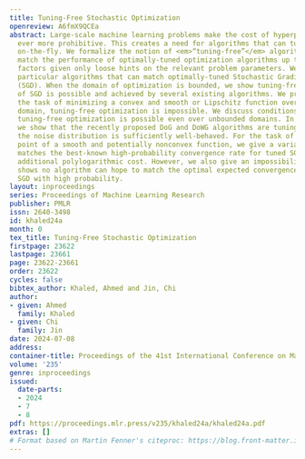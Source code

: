 ```yaml
---
title: Tuning-Free Stochastic Optimization
openreview: A6fmX9QCEa
abstract: Large-scale machine learning problems make the cost of hyperparameter tuning
  ever more prohibitive. This creates a need for algorithms that can tune themselves
  on-the-fly. We formalize the notion of <em>“tuning-free”</em> algorithms that can
  match the performance of optimally-tuned optimization algorithms up to polylogarithmic
  factors given only loose hints on the relevant problem parameters. We consider in
  particular algorithms that can match optimally-tuned Stochastic Gradient Descent
  (SGD). When the domain of optimization is bounded, we show tuning-free matching
  of SGD is possible and achieved by several existing algorithms. We prove that for
  the task of minimizing a convex and smooth or Lipschitz function over an unbounded
  domain, tuning-free optimization is impossible. We discuss conditions under which
  tuning-free optimization is possible even over unbounded domains. In particular,
  we show that the recently proposed DoG and DoWG algorithms are tuning-free when
  the noise distribution is sufficiently well-behaved. For the task of finding a stationary
  point of a smooth and potentially nonconvex function, we give a variant of SGD that
  matches the best-known high-probability convergence rate for tuned SGD at only an
  additional polylogarithmic cost. However, we also give an impossibility result that
  shows no algorithm can hope to match the optimal expected convergence rate for tuned
  SGD with high probability.
layout: inproceedings
series: Proceedings of Machine Learning Research
publisher: PMLR
issn: 2640-3498
id: khaled24a
month: 0
tex_title: Tuning-Free Stochastic Optimization
firstpage: 23622
lastpage: 23661
page: 23622-23661
order: 23622
cycles: false
bibtex_author: Khaled, Ahmed and Jin, Chi
author:
- given: Ahmed
  family: Khaled
- given: Chi
  family: Jin
date: 2024-07-08
address:
container-title: Proceedings of the 41st International Conference on Machine Learning
volume: '235'
genre: inproceedings
issued:
  date-parts:
  - 2024
  - 7
  - 8
pdf: https://proceedings.mlr.press/v235/khaled24a/khaled24a.pdf
extras: []
# Format based on Martin Fenner's citeproc: https://blog.front-matter.io/posts/citeproc-yaml-for-bibliographies/
---
```

